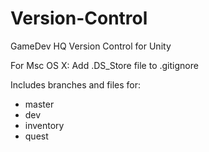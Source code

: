 # Version-Control
GameDev HQ Version Control for Unity

For Msc OS X: Add .DS_Store file to .gitignore

Includes branches and files for:
- master
- dev
- inventory
- quest
